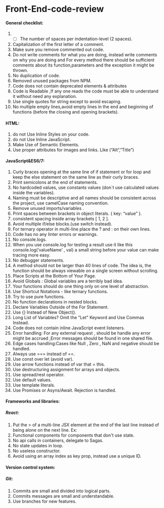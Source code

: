 # Front-End-code-review

#### General checklist:
1) - [ ]  The number of spaces per indentation-level (2 spaces).
2)  Capitalization of the first letter of a comment.
3)  Make sure you remove commented out code.
4)  Do not write comments for what you are doing, instead write comments on why you     are doing and For every method there should be sufficient comments about its  function,parameters and the exception it might be thrown.
5) No duplication of code.
6) Removed unused packages from NPM.
7) Code does not contain deprecated elements & attributes
8) Code is Readable ,If any one reads the code must be able to understand it without need any explanation.
9) Use single quotes for string except to avoid escaping.
10) No multiple empty lines,avoid empty lines in the end and beginning of functions (before the closing and opening brackets).

#### HTML:
1)  do not Use Inline Styles on your code.
2)  do not Use Inline JavaScript.
3)  Make Use of Semantic Elements.
4)  Use proper attributes for images and links. Like (“Alt“,”Title”)



#### JavaScript&ES6/7:
1)  Curly braces opening at the same line of if statement or for loop and keep the else statement on the same line as their curly braces.
2)  Print semicolons at the end of statements.
3)  No hardcoded values, use constants values (don`t use calculated values inside the variables).
4)  Naming must be descriptive and all names should be consistent across the project, use camelCase naming convention.
5)  Remove unused imports/variables .
6)  Print spaces between brackets in object literals. { key: “value” }.
7)  consistent spacing inside array brackets [ 1, 2 ].
8)  Avoid multiple if/else blocks.(use switch instead).
9)  For ternary operator in multi-line place the ? and  : on their own lines.
10)  Code has no any linter errors or warnings.
11)  No console.logs.
12)  When you use console.log for testing a result use it like this console.log(‘valueName’ , val) a small string before your value can make tracing more easy.
13)  No debugger statements.
14)  A method should not be larger than 40 lines of code. The idea is, the function should be always viewable on a single screen without scrolling.
15)  Place Scripts at the Bottom of Your Page.
16)  Avoid Globals : Global variables are a terribly bad idea.
17)  Your functions should do one thing only on one level of abstraction.
18)  Use Shortcut Notations - like ternary functions.
19)  Try to use pure functions.
20)  No function declarations in nested blocks.
21)  Declare Variables Outside of the For Statement.
22)  Use {} Instead of New Object().
23)  Long List of Variables? Omit the "Let" Keyword and Use Commas Instead.
24)  Code does not contain inline JavaScript event listeners.
25)  Error handling: For any external request , should be handle any error might be accrued ,Error messages should be found in one shared file.
26)  Edge cases handling:Cases like Null , Zero , NaN and negative should be handled.
27)  Always use === instead of ==.
28)  Use const over let (avoid var).
29)  Use arrow functions instead of var that = this.
30)  Use destructuring assignment for arrays and objects.
31)  Use spread/rest operator.
32)  Use default values.
33)  Use template literals.
34)  Use Promises or Asyns/Await. Rejection is handled.



#### Frameworks and libraries:
  ##### React:

1)  Put the > of a multi-line JSX element at the end of the last line instead of being alone on the next line. 
Ex:<Component
    className="test"
    color="test"/>
2)  Functional components for components that don't use state.
3)  No api calls in containers, delegate to Sagas.
4)  No state updates in loop.
5)  No useless constructor.
6)  Avoid using an array index as key prop, instead use a unique ID.

#### Version control system:
   ##### Git:
1) Commits are small and divided into logical parts.
2) Commits messages are small and understandable.
3) Use branches for new features.
